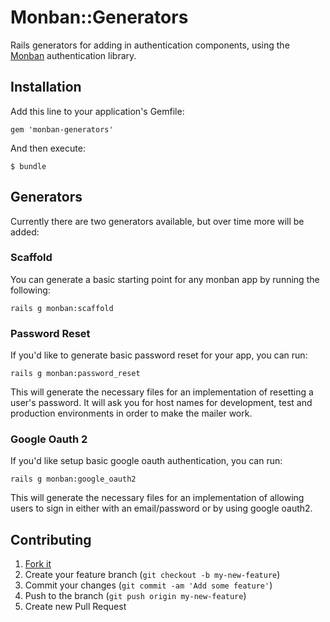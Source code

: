 # Monban::Generators

Rails generators for adding in authentication components, using the
[Monban](https://github.com/halogenandtoast/monban) authentication library.

## Installation

Add this line to your application's Gemfile:

    gem 'monban-generators'

And then execute:

    $ bundle

## Generators

Currently there are two generators available, but over time more will be added:

### Scaffold

You can generate a basic starting point for any monban app by running the following:

    rails g monban:scaffold

### Password Reset

If you'd like to generate basic password reset for your app, you can run:

    rails g monban:password_reset

This will generate the necessary files for an implementation of resetting
a user's password. It will ask you for host names for development, test
and production environments in order to make the mailer work.

### Google Oauth 2

If you'd like setup basic google oauth authentication, you can run:

    rails g monban:google_oauth2

This will generate the necessary files for an implementation of allowing users
to sign in either with an email/password or by using google oauth2.

## Contributing

1. [Fork it](http://github.com/halogenandtoast/monban-generators/fork)
2. Create your feature branch (`git checkout -b my-new-feature`)
3. Commit your changes (`git commit -am 'Add some feature'`)
4. Push to the branch (`git push origin my-new-feature`)
5. Create new Pull Request
